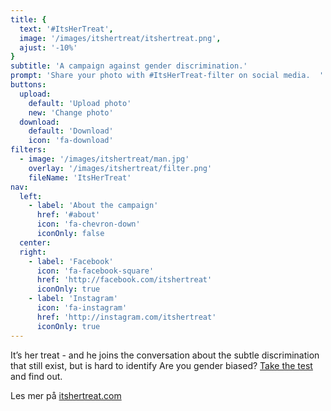 ```yaml
---
title: {
  text: '#ItsHerTreat',
  image: '/images/itshertreat/itshertreat.png',
  ajust: '-10%'
}
subtitle: 'A campaign against gender discrimination.'
prompt: 'Share your photo with #ItsHerTreat-filter on social media.  '
buttons:
  upload:
    default: 'Upload photo'
    new: 'Change photo'
  download:
    default: 'Download'
    icon: 'fa-download'
filters:
  - image: '/images/itshertreat/man.jpg'
    overlay: '/images/itshertreat/filter.png'
    fileName: 'ItsHerTreat'
nav:
  left:
    - label: 'About the campaign'
      href: '#about'
      icon: 'fa-chevron-down'
      iconOnly: false
  center:
  right:
    - label: 'Facebook'
      icon: 'fa-facebook-square'
      href: 'http://facebook.com/itshertreat'
      iconOnly: true
    - label: 'Instagram'
      icon: 'fa-instagram'
      href: 'http://instagram.com/itshertreat'
      iconOnly: true
---
```


It’s her treat - and he joins the conversation about the subtle discrimination that still exist, but is hard to identify
Are you gender biased? [Take the test](#) and find out.  

Les mer på [itshertreat.com](www.itshertreat.com)